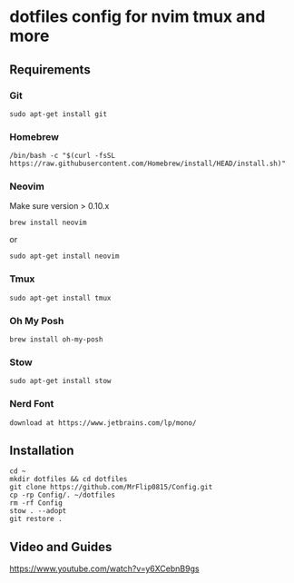 # dotfiles config for nvim tmux and more

## Requirements

### Git

```
sudo apt-get install git
```

### Homebrew

```
/bin/bash -c "$(curl -fsSL https://raw.githubusercontent.com/Homebrew/install/HEAD/install.sh)"
```

### Neovim

Make sure version > 0.10.x
```
brew install neovim
```

or

```
sudo apt-get install neovim
```

### Tmux

```
sudo apt-get install tmux
```

### Oh My Posh

```
brew install oh-my-posh
```

### Stow

```
sudo apt-get install stow
```

### Nerd Font

```
download at https://www.jetbrains.com/lp/mono/
``` 

## Installation

```
cd ~
mkdir dotfiles && cd dotfiles
git clone https://github.com/MrFlip0815/Config.git
cp -rp Config/. ~/dotfiles
rm -rf Config
stow . --adopt
git restore .
```

## Video and Guides

https://www.youtube.com/watch?v=y6XCebnB9gs
